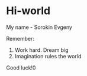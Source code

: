 # Hi-world

My name - Sorokin Evgeny

Remember:
1. Work hard. Dream big
2. Imagination rules the world

Good luck!0
